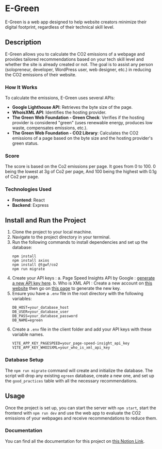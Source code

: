 # E-Green

E-Green is a web app designed to help website creators minimize their digital footprint, regardless of their technical skill level.

## Description
E-Green allows you to calculate the CO2 emissions of a webpage and provides tailored recommendations based on your tech skill level and whether the site is already created or not. The goal is to assist any person (solopreneur, developer, WordPress user, web designer, etc.) in reducing the CO2 emissions of their website.

### How It Works
To calculate the emissions, E-Green uses several APIs:
- **Google Lighthouse API**: Retrieves the byte size of the page.
- **WhoisXML API**: Identifies the hosting provider.
- **The Green Web Foundation - Green Check**: Verifies if the hosting provider is considered "green" (uses renewable energy, produces low waste, compensates emissions, etc.).
- **The Green Web Foundation - CO2 Library**: Calculates the CO2 emissions of a page based on the byte size and the hosting provider's green status.

### Score
The score is based on the Co2 emissions per page.
It goes from 0 to 100. 0 being the lowest at 3g of Co2 per page,
And 100 being the highest with 0.1g of Co2 per page.

### Technologies Used
- **Frontend**: React
- **Backend**: Express

## Install and Run the Project
1. Clone the project to your local machine.
2. Navigate to the project directory in your terminal.
3. Run the following commands to install dependencies and set up the database:
    ```
    npm install
    npm install axios
    npm install @tgwf/co2
    npm run migrate
    ```
4. Create your API keys :
    a. Page Speed Insights API by Google : [generate a new API key here](https://developers.google.com/speed/docs/insights/v5/get-started?hl=fr).
    b. Who is XML API : Create a new account on [this website](https://whois.whoisxmlapi.com/) then go on [this page](https://whois.whoisxmlapi.com/documentation/generate-new-api-key) to generate the new key.
5. Ensure you have a `.env` file in the root directory with the following variables:
    ```
    DB_HOST=your_database_host
    DB_USER=your_database_user
    DB_PASS=your_database_password
    DB_NAME=egreen
    ```
6. Create a `.env` file in the client folder and add your API keys with these variable names.
    ```
    VITE_APP_KEY_PAGESPEED=your_page-speed-insight_api_key
    VITE_APP_KEY_WHOISXML=your_who_is_xml_api_key
    ```

### Database Setup
The `npm run migrate` command will create and initialize the database. The script will drop any existing `egreen` database, create a new one, and set up the `good_practices` table with all the necessary recommendations.

## Usage
Once the project is set up, you can start the server with `npm start`, start the frontend with `npm run dev` and use the web app to evaluate the CO2 emissions of your webpages and receive recommendations to reduce them.

### Documentation
You can find all the documentation for this project on [this Notion Link](https://orlanebdesign.notion.site/2cf6387ea96e4109b9b6e6b25f11b055?v=cb7f9903aa364169a81b6a2fe1432061&pvs=4).